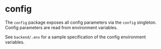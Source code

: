 # config

The `config` package exposes all config parameters via the `config` singleton.
Config parameters are read from environment variables.

See `backend/.env` for a sample specification of the config environment
variables.
